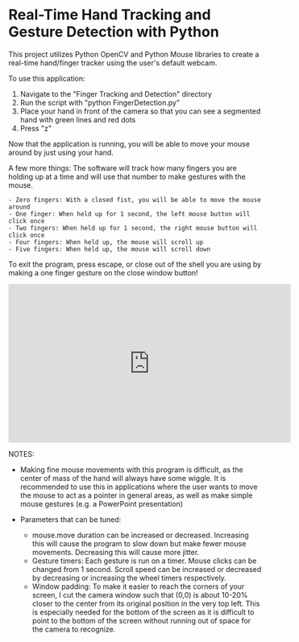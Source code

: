 # Real-Time Hand Tracking and Gesture Detection with Python

This project utilizes Python OpenCV and Python Mouse libraries to create a real-time hand/finger tracker using the user's default webcam.

To use this application:
  1. Navigate to the "Finger Tracking and Detection" directory
  2. Run the script with "python FingerDetection.py"
  3. Place your hand in front of the camera so that you can see a segmented hand with green lines and red dots
  4. Press "z"
  
 Now that the application is running, you will be able to move your mouse around by just using your hand.
 
 A few more things:
  The software will track how many fingers you are holding up at a time and will use that number to make gestures with the mouse.
  
    - Zero fingers: With a closed fist, you will be able to move the mouse around
    - One finger: When held up for 1 second, the left mouse button will click once
    - Two fingers: When held up for 1 second, the right mouse button will click once
    - Four fingers: When held up, the mouse will scroll up
    - Five fingers: When held up, the mouse will scroll down
    
 To exit the program, press escape, or close out of the shell you are using by making a one finger gesture on the close window button!

 <p align="center">
 <iframe width="560" height="315" src="https://www.youtube.com/embed/HXIvjrr82yw" title="YouTube video player" frameborder="0" allow="accelerometer; autoplay; clipboard-write; encrypted-media; gyroscope; picture-in-picture" allowfullscreen></iframe>
 </p>

 NOTES:
  - Making fine mouse movements with this program is difficult, as the center of mass of the hand will always have some wiggle. It is recommended to use this in applications where the user wants to move the mouse to act as a pointer in general areas, as well as make simple mouse gestures (e.g. a PowerPoint presentation)
  - Parameters that can be tuned:
    
    - mouse.move duration can be increased or decreased. Increasing this will cause the program to slow down but make fewer mouse movements. Decreasing this will cause more jitter.
    - Gesture timers: Each gesture is run on a timer. Mouse clicks can be changed from 1 second. Scroll speed can be increased or decreased by decreasing or increasing the wheel timers respectively.
    - Window padding: To make it easier to reach the corners of your screen, I cut the camera window such that (0,0) is about 10-20% closer to the center from its original position in the very top left. This is especially needed for the bottom of the screen as it is difficult to point to the bottom of the screen without running out of space for the camera to recognize.
